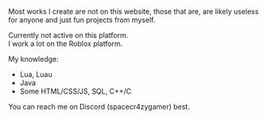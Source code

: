 Most works I create are not on this website, those that are, are likely useless for anyone and just fun projects from myself.

Currently not active on this platform.<br/>
I work a lot on the Roblox platform.

My knowledge:
- Lua, Luau
- Java
- Some HTML/CSS/JS, SQL, C++/C

You can reach me on Discord (spacecr4zygamer) best.
